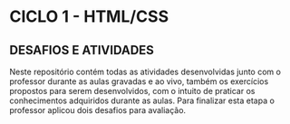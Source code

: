 # CICLO 1 - HTML/CSS
## DESAFIOS E ATIVIDADES

Neste repositório contém todas as atividades desenvolvidas junto com o professor durante as aulas gravadas e ao vivo, também os exercícios propostos para serem desenvolvidos, com o intuito de praticar os conhecimentos adquiridos durante as aulas.
Para finalizar esta etapa o professor aplicou dois desafios para avaliação.